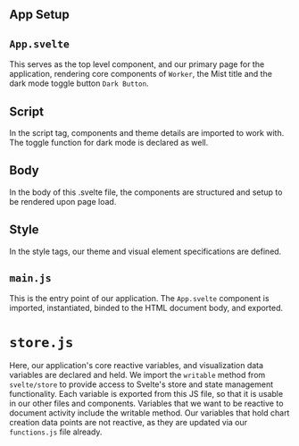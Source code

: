 ## App Setup

## `App.svelte`

This serves as the top level component, and our primary page for the application, rendering core components of `Worker`, the Mist title and the dark mode toggle button `Dark Button`.

## Script

In the script tag, components and theme details are imported to work with. The toggle function for dark mode is declared as well.

## Body

In the body of this .svelte file, the components are structured and setup to be rendered upon page load.

## Style

In the style tags, our theme and visual element specifications are defined.

## `main.js`

This is the entry point of our application. The `App.svelte` component is imported, instantiated, binded to the HTML document body, and exported.

# `store.js`

Here, our application's core reactive variables, and visualization data variables are declared and held.
We import the `writable` method from `svelte/store` to provide access to Svelte's store and state management functionality.
Each variable is exported from this JS file, so that it is usable in our other files and components. Variables that we want to be reactive to document activity include the writable method. Our variables that hold chart creation data points are not reactive, as they are updated via our `functions.js` file already.
